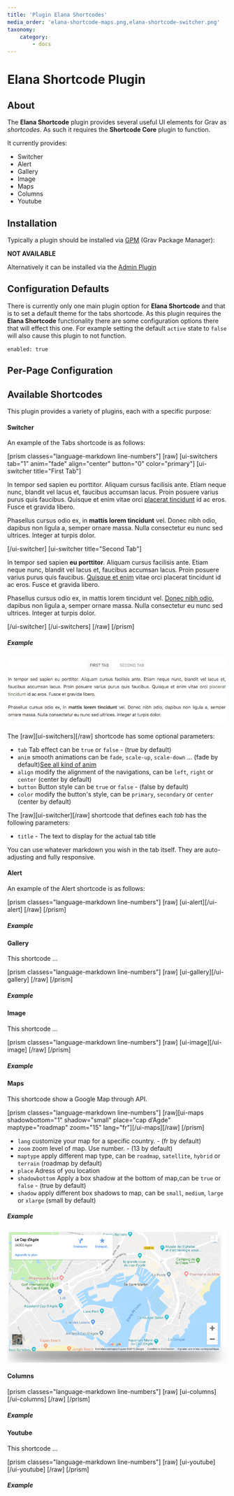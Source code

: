 ```yaml
---
title: 'Plugin Elana Shortcodes'
media_order: 'elana-shortcode-maps.png,elana-shortcode-switcher.png'
taxonomy:
    category:
        - docs
---
```


# Elana Shortcode Plugin

## About

The **Elana Shortcode** plugin provides several useful UI elements for Grav as _shortcodes_. As such it requires the **Shortcode Core** plugin to function.

It currently provides:

* Switcher
* Alert
* Gallery
* Image
* Maps
* Columns
* Youtube

## Installation

Typically a plugin should be installed via [GPM](http://learn.getgrav.org/advanced/grav-gpm) (Grav Package Manager):

**NOT AVAILABLE**

Alternatively it can be installed via the [Admin Plugin](http://learn.getgrav.org/admin-panel/plugins)

## Configuration Defaults

There is currently only one main plugin option for **Elana Shortcode** and that is to set a default theme for the tabs shortcode.  As this plugin requires the **Elana Shortcode** functionality there are some configuration options there that will effect this one.  For example setting the default `active` state to `false` will also cause this plugin to not function.

```
enabled: true
```

## Per-Page Configuration

## Available Shortcodes

This plugin provides a variety of plugins, each with a specific purpose:

#### Switcher

An example of the Tabs shortcode is as follows:

[prism classes="language-markdown line-numbers"]
[raw]
[ui-switchers tab="1" anim="fade" align="center" button="0" color="primary"]
[ui-switcher title="First Tab"]

In tempor sed sapien eu porttitor. Aliquam cursus facilisis ante. Etiam neque nunc, blandit vel lacus et, faucibus accumsan lacus. Proin posuere varius purus quis faucibus. Quisque et enim vitae orci [placerat tincidunt](#) id ac eros. Fusce et gravida libero.

Phasellus cursus odio ex, in **mattis lorem tincidunt** vel. Donec nibh odio, dapibus non ligula a, semper ornare massa. Nulla consectetur eu nunc sed ultrices. Integer at turpis dolor.

[/ui-switcher]
[ui-switcher title="Second Tab"]

In tempor sed sapien **eu porttitor**. Aliquam cursus facilisis ante. Etiam neque nunc, blandit vel lacus et, faucibus accumsan lacus. Proin posuere varius purus quis faucibus. [Quisque et enim](#) vitae orci placerat tincidunt id ac eros. Fusce et gravida libero.

Phasellus cursus odio ex, in mattis lorem tincidunt vel. [Donec nibh odio](#), dapibus non ligula a, semper ornare massa. Nulla consectetur eu nunc sed ultrices. Integer at turpis dolor.

[/ui-switcher]
[/ui-switchers]
[/raw]
[/prism]

##### Example

![](elana-shortcode-switcher.png)

The [raw][ui-switchers][/raw] shortcode has some optional parameters:

* `tab` Tab effect can be `true` or `false` - (true by default)
* `anim` smooth animations can be `fade`, `scale-up`, `scale-down` ... (fade by default)[See all kind of anim](/components/animation)
* `align` modify the alignment of the navigations, can be `left`, `right` or `center` (center by default)
* `button` Button style can be `true` or `false` - (false by default)
* `color` modify the button's style, can be `primary`, `secondary` or `center` (center by default)

The [raw][ui-switcher][/raw] shortcode that defines each _tab_ has the following parameters:

* `title` - The text to display for the actual tab title

You can use whatever markdown you wish in the tab itself.  They are auto-adjusting and fully responsive.


#### Alert

An example of the Alert shortcode is as follows:

[prism classes="language-markdown line-numbers"]
[raw]
[ui-alert][/ui-alert]
[/raw]
[/prism]

##### Example



#### Gallery

This shortcode ...

[prism classes="language-markdown line-numbers"]
[raw]
[ui-gallery][/ui-gallery]
[/raw]
[/prism]

##### Example


#### Image

This shortcode ...

[prism classes="language-markdown line-numbers"]
[raw]
[ui-image][/ui-image]
[/raw]
[/prism]

##### Example


#### Maps

This shortcode show a Google Map through API.

[prism classes="language-markdown line-numbers"]
[raw][ui-maps shadowbottom="1" shadow="small" place="cap d’Agde" maptype="roadmap" zoom="15" lang="fr"][/ui-maps][/raw]
[/prism]

* `lang` customize your map for a specific country. - (fr by default)
* `zoom` zoom level of map. Use number.  - (13 by default)
* `maptype` apply different map type, can be `roadmap`, `satellite`, `hybrid` or `terrain` (roadmap by default)
* `place` Adress of you location
* `shadowbottom` Apply a box shadow at the bottom of map,can be `true` or `false` - (true by default)
* `shadow` apply different box shadows to map, can be `small`, `medium`, `large` or `xlarge` (small by default)

##### Example

![](elana-shortcode-maps.png)

#### Columns

[prism classes="language-markdown line-numbers"]
[raw]
[ui-columns][/ui-columns]
[/raw]
[/prism]

##### Example

#### Youtube

This shortcode ...

[prism classes="language-markdown line-numbers"]
[raw]
[ui-youtube][/ui-youtube]
[/raw]
[/prism]

##### Example
